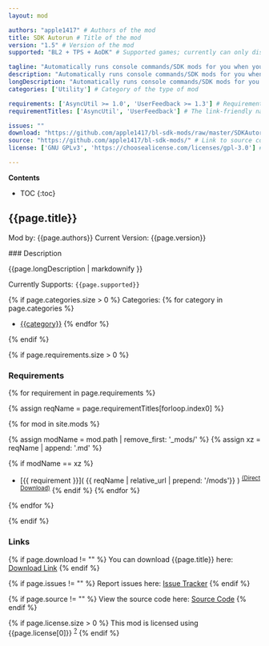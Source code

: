 ```yaml
---
layout: mod

authors: "apple1417" # Authors of the mod
title: SDK Autorun # Title of the mod
version: "1.5" # Version of the mod
supported: "BL2 + TPS + AoDK" # Supported games; currently can only display as "BL2", "BL2 + TPS", or "TPS"

tagline: "Automatically runs console commands/SDK mods for you when you reach the main menu." # A short description of the mod itself.
description: "Automatically runs console commands/SDK mods for you when you reach the main menu." # This is set in order to keep the SEO proper
longDescription: "Automatically runs console commands/SDK mods for you when you reach the main menu. Configurable entirely through an in game menu.\n\nNote that if you get stuck in a crash loop, you can disable this by deleting the `settings.json` that gets created in the mod directory." # Description of what the mod can do
categories: ['Utility'] # Category of the type of mod

requirements: ['AsyncUtil >= 1.0', 'UserFeedback >= 1.3'] # Requirements for the given mod
requirementTitles: ['AsyncUtil', 'UserFeedback'] # The link-friendly name of the requirements

issues: ""
download: "https://github.com/apple1417/bl-sdk-mods/raw/master/SDKAutorun/SDKAutorun.zip"
source: "https://github.com/apple1417/bl-sdk-mods/" # Link to source code
license: ['GNU GPLv3', 'https://choosealicense.com/licenses/gpl-3.0'] # License name, link about the license from https://choosealicense.com/

---
```

**Contents**
* TOC
{:toc}

## {{page.title}}

Mod by: {{page.authors}}
Current Version: {{page.version}}

<p></p>
### Description

{{page.longDescription | markdownify }}

Currently Supports: `{{page.supported}}`

{% if page.categories.size > 0 %}
Categories:
{% for category in page.categories %}
  * [{{category}}](/types/{{category}})
{% endfor %}
<p></p>
{% endif %}

{% if page.requirements.size > 0 %}
### Requirements

{% for requirement in page.requirements %}

{% assign reqName = page.requirementTitles[forloop.index0] %}

{% for mod in site.mods %}

{% assign modName = mod.path | remove_first: '_mods/' %}
{% assign xz = reqName | append: '.md' %}

{% if modName == xz %}
* [{{ requirement }}]( {{ reqName | relative_url | prepend: '/mods'}} ) <sup>[(Direct Download)]({{mod.download}})</sup>
{% endif %}
{% endfor %}

{% endfor %}
<p></p>
{% endif %}

### Links

{% if page.download != "" %}
You can download {{page.title}} here: [Download Link]({{page.download}})
{% endif %}

{% if page.issues != "" %}
Report issues here: [Issue Tracker]({{page.issues}})
{% endif %}

{% if page.source != "" %}
View the source code here: [Source Code]({{page.source}})
{% endif %}

{% if page.license.size > 0 %}
This mod is licensed using {{page.license[0]}} <sup>[?]({{page.license[1]}})</sup>
{% endif %}